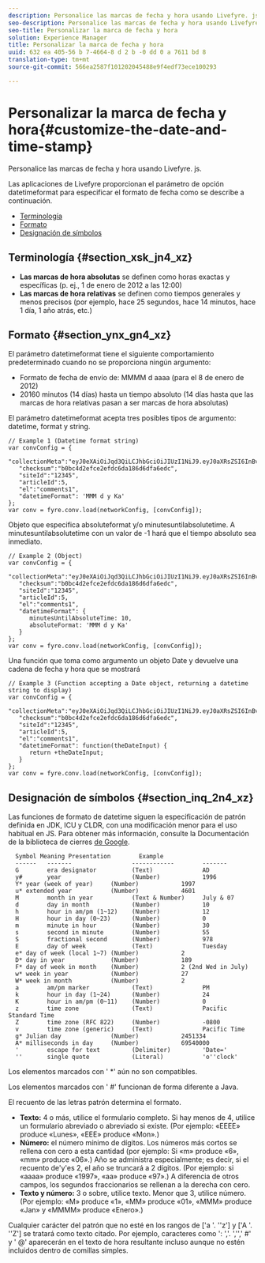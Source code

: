 ```yaml
---
description: Personalice las marcas de fecha y hora usando Livefyre. js.
seo-description: Personalice las marcas de fecha y hora usando Livefyre. js.
seo-title: Personalizar la marca de fecha y hora
solution: Experience Manager
title: Personalizar la marca de fecha y hora
uuid: 632 ea 405-56 b 7-4664-8 d 2 b -0 dd 0 a 7611 bd 8
translation-type: tm+mt
source-git-commit: 566ea2587f101202045488e9f4edf73ece100293

---
```



# Personalizar la marca de fecha y hora{#customize-the-date-and-time-stamp}

Personalice las marcas de fecha y hora usando Livefyre. js.

Las aplicaciones de Livefyre proporcionan el parámetro de opción datetimeformat para especificar el formato de fecha como se describe a continuación.

* [Terminología](#c_date_time_stamp/section_xsk_jn4_xz)
* [Formato](#c_date_time_stamp/section_ynx_gn4_xz)
* [Designación de símbolos](#c_date_time_stamp/section_inq_2n4_xz)

## Terminología {#section_xsk_jn4_xz}

* **Las marcas de hora absolutas** se definen como horas exactas y específicas (p. ej., 1 de enero de 2012 a las 12:00)
* **Las marcas de hora relativas** se definen como tiempos generales y menos precisos (por ejemplo, hace 25 segundos, hace 14 minutos, hace 1 día, 1 año atrás, etc.)

## Formato {#section_ynx_gn4_xz}

El parámetro datetimeformat tiene el siguiente comportamiento predeterminado cuando no se proporciona ningún argumento:

* Formato de fecha de envío de: MMMM d aaaa (para el 8 de enero de 2012)
* 20160 minutos (14 días) hasta un tiempo absoluto (14 días hasta que las marcas de hora relativas pasan a ser marcas de hora absolutas)

El parámetro datetimeformat acepta tres posibles tipos de argumento: datetime, format y string.

```
// Example 1 (Datetime format string)  
var convConfig = { 
   "collectionMeta":"eyJ0eXAiOiJqd3QiLCJhbGciOiJIUzI1NiJ9.eyJ0aXRsZSI6InBvc3QgMiIsInVybCI6Imh0dHA6XC9cL29yYW5nZXNhcmVncmVhdC5jb21cL3VzZWExcDcwXzEyXC8_cD01IiwidGFncyI6IiIsImNoZWNrc3VtIjoiYjBiYzRkMmVmY2UyZWZkYzZkYTE4NmQ2ZGZhNmVkYzAiLCJhcnRpY2xlSWQiOjV9.XZJTJgwpiFZCQ6dv8vvl91sMbFSJndzZPTHhmtOaImo", 
   "checksum":"b0bc4d2efce2efdc6da186d6dfa6edc", 
   "siteId":"12345", 
   "articleId":5, 
   "el":"comments1", 
   "datetimeFormat": 'MMM d y Ka' 
}; 
var conv = fyre.conv.load(networkConfig, [convConfig]);
```

Objeto que especifica absoluteformat y/o minutesuntilabsolutetime. A minutesuntilabsolutetime con un valor de -1 hará que el tiempo absoluto sea inmediato.

```
// Example 2 (Object)  
var convConfig = { 
   "collectionMeta":"eyJ0eXAiOiJqd3QiLCJhbGciOiJIUzI1NiJ9.eyJ0aXRsZSI6InBvc3QgMiIsInVybCI6Imh0dHA6XC9cL29yYW5nZXNhcmVncmVhdC5jb21cL3VzZWExcDcwXzEyXC8_cD01IiwidGFncyI6IiIsImNoZWNrc3VtIjoiYjBiYzRkMmVmY2UyZWZkYzZkYTE4NmQ2ZGZhNmVkYzAiLCJhcnRpY2xlSWQiOjV9.XZJTJgwpiFZCQ6dv8vvl91sMbFSJndzZPTHhmtOaImo", 
   "checksum":"b0bc4d2efce2efdc6da186d6dfa6edc", 
   "siteId":"12345", 
   "articleId":5, 
   "el":"comments1", 
   "datetimeFormat": { 
      minutesUntilAbsoluteTime: 10, 
      absoluteFormat: 'MMM d y Ka' 
   } 
};  
var conv = fyre.conv.load(networkConfig, [convConfig]);
```

Una función que toma como argumento un objeto Date y devuelve una cadena de fecha y hora que se mostrará

```
// Example 3 (Function accepting a Date object, returning a datetime string to display) 
var convConfig = { 
   "collectionMeta":"eyJ0eXAiOiJqd3QiLCJhbGciOiJIUzI1NiJ9.eyJ0aXRsZSI6InBvc3QgMiIsInVybCI6Imh0dHA6XC9cL29yYW5nZXNhcmVncmVhdC5jb21cL3VzZWExcDcwXzEyXC8_cD01IiwidGFncyI6IiIsImNoZWNrc3VtIjoiYjBiYzRkMmVmY2UyZWZkYzZkYTE4NmQ2ZGZhNmVkYzAiLCJhcnRpY2xlSWQiOjV9.XZJTJgwpiFZCQ6dv8vvl91sMbFSJndzZPTHhmtOaImo", 
   "checksum":"b0bc4d2efce2efdc6da186d6dfa6edc", 
   "siteId":"12345", 
   "articleId":5, 
   "el":"comments1", 
   "datetimeFormat": function(theDateInput) { 
      return +theDateInput; 
   } 
};  
var conv = fyre.conv.load(networkConfig, [convConfig]);
```

## Designación de símbolos {#section_inq_2n4_xz}

Las funciones de formato de datetime siguen la especificación de patrón definida en JDK, ICU y CLDR, con una modificación menor para el uso habitual en JS. Para obtener más información, consulte la Documentación de la biblioteca de cierres [de Google](https://developers.google.com/closure/library/docs/overview).

```
  Symbol Meaning Presentation        Example 
  ------   -------                 ------------        ------- 
  G        era designator          (Text)              AD 
  y#       year                    (Number)            1996 
  Y* year (week of year)     (Number)            1997 
  u* extended year           (Number)            4601 
  M        month in year           (Text & Number)     July & 07 
  d        day in month            (Number)            10 
  h        hour in am/pm (1~12)    (Number)            12 
  H        hour in day (0~23)      (Number)            0 
  m        minute in hour          (Number)            30 
  s        second in minute        (Number)            55 
  S        fractional second       (Number)            978 
  E        day of week             (Text)              Tuesday 
  e* day of week (local 1~7) (Number)            2 
  D* day in year             (Number)            189 
  F* day of week in month    (Number)            2 (2nd Wed in July) 
  w* week in year            (Number)            27 
  W* week in month           (Number)            2 
  a        am/pm marker            (Text)              PM 
  k        hour in day (1~24)      (Number)            24 
  K        hour in am/pm (0~11)    (Number)            0 
  z        time zone               (Text)              Pacific Standard Time 
  Z        time zone (RFC 822)     (Number)            -0800 
  v        time zone (generic)     (Text)              Pacific Time 
  g* Julian day              (Number)            2451334 
  A* milliseconds in day     (Number)            69540000 
  '        escape for text         (Delimiter)         'Date=' 
  ''       single quote            (Literal)           'o''clock'
```

Los elementos marcados con ' *' aún no son compatibles.

Los elementos marcados con ' #' funcionan de forma diferente a Java.

El recuento de las letras patrón determina el formato.

* **Texto:** 4 o más, utilice el formulario completo. Si hay menos de 4, utilice un formulario abreviado o abreviado si existe. (Por ejemplo: «EEEE» produce «Lunes», «EEE» produce «Mon».)
* **Número:** el número mínimo de dígitos. Los números más cortos se rellena con cero a esta cantidad (por ejemplo: Si «m» produce «6», «mm» produce «06».) Año se administra especialmente; es decir, si el recuento de'y'es 2, el año se truncará a 2 dígitos. (Por ejemplo: si «aaaa» produce «1997», «aa» produce «97».) A diferencia de otros campos, los segundos fraccionarios se rellenan a la derecha con cero.
* **Texto y número:** 3 o sobre, utilice texto. Menor que 3, utilice número. (Por ejemplo: «M» produce «1», «MM» produce «01», «MMM» produce «Jan» y «MMMM» produce «Enero».)

Cualquier carácter del patrón que no esté en los rangos de ['a '. ''z'] y ['A '. ''Z'] se tratará como texto citado. Por ejemplo, caracteres como ': ','. ','',' #' y ' @' aparecerán en el texto de hora resultante incluso aunque no estén incluidos dentro de comillas simples.
